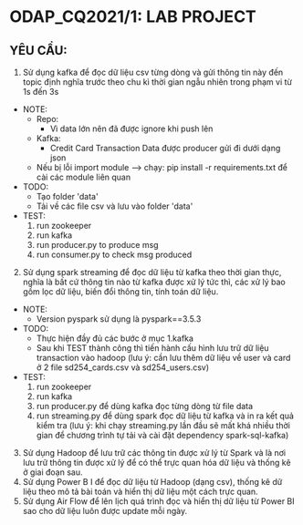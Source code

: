 # ODAP_CQ2021/1: LAB PROJECT

## YÊU CẦU:
1. Sử dụng kafka để đọc dữ liệu csv từng dòng và gửi thông tin này đến topic định nghĩa 
trước theo chu kì thời gian ngẫu nhiên trong phạm vi từ 1s đến 3s
- NOTE: 
    - Repo: 
        - Vì data lớn nên đã được ignore khi push lên
    - Kafka:
        - Credit Card Transaction Data được producer gửi đi dưới dạng json
    - Nếu bị lỗi import module --> chạy: pip install -r requirements.txt để cài các module liên quan
- TODO: 
    - Tạo folder 'data' 
    - Tải về các file csv và lưu vào folder 'data' 
- TEST:
    1. run zookeeper
    2. run kafka
    3. run producer.py to produce msg
    4. run consumer.py to check msg produced
2. Sử dụng spark streaming để đọc dữ liệu từ kafka theo thời gian thực, nghĩa là bất cứ
thông tin nào từ kafka được xử lý tức thì, các xử lý bao gồm lọc dữ liệu, biến đổi thông 
tin, tính toán dữ liệu.
- NOTE:
    - Version pyspark sử dụng là pyspark==3.5.3
- TODO:
    - Thực hiện đầy đủ các bước ở mục 1.kafka
    - Sau khi TEST thành công thì tiến hành cấu hình lưu trữ dữ liệu transaction vào hadoop 
    (lưu ý: cần lưu thêm dữ liệu về user và card ở 2 file sd254_cards.csv và sd254_users.csv)
- TEST: 
    1. run zookeeper
    2. run kafka
    3. run producer.py để dùng kafka đọc từng dòng từ file data
    4. run streaming.py để dùng spark đọc dữ liệu từ kafka và in ra kết quả kiểm tra
    (lưu ý: khi chạy streaming.py lần đầu sẽ mất khá nhiều thời gian để chương trình tự tải và cài đặt dependency spark-sql-kafka)

3. Sử dụng Hadoop để lưu trữ các thông tin được xử lý từ Spark và là nơi lưu trữ thông tin 
được xử lý để có thể trực quan hóa dữ liệu và thống kê ở giai đoạn sau.
4. Sử dụng Power B I để đọc dữ liệu từ Hadoop (dạng csv), thống kê dữ liệu theo mô tả bài 
toán và hiển thị dữ liệu một cách trực quan. 
5. Sử dụng Air Flow để lên lịch quá trình đọc và hiển thị dữ liệu từ Power BI sao cho dữ liệu 
luôn được update mỗi ngày.
